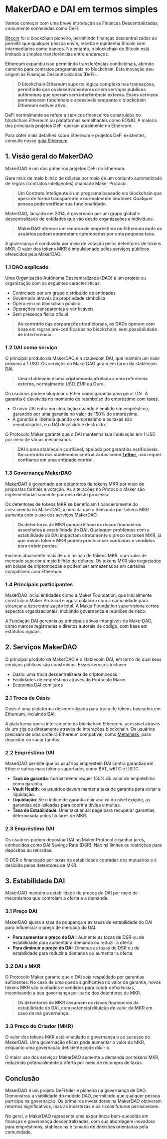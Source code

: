 # MakerDAO e DAI em termos simples

Vamos começar com uma breve introdução às Finanças Descentralizadas, comumente conhecidas como DeFi.

[Bitcoin](bitcoin.md) foi o blockchain pioneiro, permitindo finanças descentralizadas ao permitir que qualquer pessoa envie, receba e mantenha Bitcoin sem intermediários como bancos. No entanto, o blockchain do Bitcoin está limitado a simples transferências entre endereços.

Ethereum expandiu isso permitindo transferências condicionais, abrindo caminho para contratos programáveis ​​no blockchain. Esta inovação deu origem às Finanças Descentralizadas (DeFi).

> **O blockchain Ethereum suporta lógica complexa nas transações, permitindo que os desenvolvedores criem serviços públicos autônomos que operam sem interferência externa. Esses serviços permanecem funcionais e acessíveis enquanto o blockchain Ethereum estiver ativo.**

DeFi normalmente se refere a serviços financeiros construídos no blockchain Ethereum ou plataformas semelhantes como EOSIO. A maioria dos principais projetos DeFi operam atualmente no Ethereum.

Para obter mais detalhes sobre Ethereum e projetos DeFi existentes, consulte nosso [guia Ethereum](ethereum.md).

## 1. Visão geral do MakerDAO

MakerDAO é um dos primeiros projetos DeFi no Ethereum.

Gere mais de meio bilhão de dólares por meio de um conjunto automatizado de regras (contratos inteligentes) chamado Maker Protocol.

> **Um Contrato Inteligente é um programa baseado em blockchain que opera de forma transparente e normalmente imutável. Qualquer pessoa pode verificar sua funcionalidade.**

MakerDAO, lançado em 2014, é governado por um grupo global e descentralizado de entidades que vão desde organizações a indivíduos.

> **MakerDAO oferece um recurso de empréstimo no Ethereum onde os usuários podem emprestar criptomoedas por uma pequena taxa.**

A governança é conduzida por meio de votação pelos detentores de tokens MKR. O valor dos tokens MKR é impulsionado pelos serviços públicos oferecidos pela MakerDAO.

### 1.1 DAO explicado

Uma Organização Autônoma Descentralizada (DAO) é um projeto ou organização com as seguintes características:

- Controlado por um grupo distribuído de entidades
- Governado através da propriedade simbólica
- Opera em um blockchain público
- Operações transparentes e verificáveis
- Sem presença física oficial

> **Ao contrário das corporações tradicionais, os DAOs operam com base em regras pré-codificadas no blockchain, sem possibilidade de interferência.**

### 1.2 DAI como serviço

O principal produto da MakerDAO é a stablecoin DAI, que mantém um valor próximo a 1 USD. Os serviços da MakerDAO giram em torno da stablecoin DAI.

> **Uma stablecoin é uma criptomoeda atrelada a uma referência externa, normalmente USD, EUR ou Ouro.**

Os usuários podem bloquear o Ether como garantia para gerar DAI. A garantia é devolvida no momento do reembolso do empréstimo com taxas.

- O novo DAI entra em circulação quando é emitido um empréstimo, garantido por uma garantia no valor de 150% do empréstimo.
- A garantia é liberada quando o empréstimo e as taxas são reembolsados, e o DAI devolvido é destruído.

O Protocolo Maker garante que o DAI mantenha sua indexação em 1 USD por meio de vários mecanismos.

> **DAI é uma stablecoin confiável, apoiada por garantias verificáveis. Ao contrário das stablecoins centralizadas como [Tether](tether.md), não requer confiança em uma entidade central.**

### 1.3 Governança MakerDAO

MakerDAO é governado por detentores de tokens MKR por meio de propostas formais e votação. As alterações no Protocolo Maker são implementadas somente por meio deste processo.

Os detentores de tokens MKR se beneficiam financeiramente do crescimento do MakerDAO, à medida que a demanda por tokens MKR aumenta com o uso dos serviços MakerDAO.

> **Os detentores de MKR compartilham os riscos financeiros associados à estabilidade do DAI. Quaisquer problemas com a estabilidade do DAI impactam diretamente o preço do token MKR, já que novos tokens MKR podem precisar ser cunhados e vendidos para cobrir perdas.**

Existem atualmente mais de um milhão de tokens MKR, com valor de mercado superior a meio bilhão de dólares. Os tokens MKR são negociados em bolsas de criptomoedas e podem ser armazenados em carteiras compatíveis com Ethereum.

### 1.4 Principais participantes

MakerDAO inclui entidades como a Maker Foundation, que inicialmente construiu o Maker Protocol e agora colabora com a comunidade para alcançar a descentralização total. A Maker Foundation supervisiona certos aspectos organizacionais, incluindo governança e reuniões de risco.

A Fundação DAI gerencia os principais ativos intangíveis da MakerDAO, como marcas registradas e direitos autorais de código, com base em estatutos rígidos.

## 2. Serviços MakerDAO

O principal produto da MakerDAO é o stablecoin DAI, em torno do qual seus serviços públicos são construídos. Esses serviços incluem:

- Oasis: uma troca descentralizada de criptomoedas
- Facilidades de empréstimo através do Protocolo Maker
- Economia DAI com juros

### 2.1 Troca de Oásis

Oasis é uma plataforma descentralizada para troca de tokens baseados em Ethereum, incluindo DAI.

A plataforma opera inteiramente na blockchain Ethereum, acessível através de um [site](https://oasis.app) ou diretamente através de interações blockchain. Os usuários precisam de uma carteira Ethereum compatível, como [Metamask](https://metamask.io), para depositar ou sacar fundos.

### 2.2 Empréstimo DAI

MakerDAO permite que os usuários emprestem DAI contra garantias em Ether e outros mais tokens suportados como BAT, wBTC e USDC.

- **Taxa de garantia**: normalmente requer 150% do valor do empréstimo como garantia.
- **Vault Health**: os usuários devem manter a taxa de garantia para evitar a liquidação.
- **Liquidação**: Se o índice de garantia cair abaixo do nível exigido, as garantias são leiloadas para cobrir a dívida e multas.
- **Taxa de Estabilidade**: Uma taxa anual paga para recuperar garantias, determinada pelos titulares de MKR.

### 2.3 Empréstimo DAI

Os usuários podem depositar DAI no Maker Protocol e ganhar juros, conhecidos como DAI Savings Rate (DSR). Não há limites ou restrições para depósitos ou retiradas.

O DSR é financiado por taxas de estabilidade cobradas dos mutuários e é decidido pelos detentores de MKR.

## 3. Estabilidade DAI

MakerDAO mantém a estabilidade de preços do DAI por meio de mecanismos que controlam a oferta e a demanda.

### 3.1 Preço DAI

MakerDAO ajusta a taxa de poupança e as taxas de estabilidade do DAI para influenciar o preço de mercado do DAI.

- **Para aumentar o preço do DAI**: Aumente as taxas de DSR ou de estabilidade para aumentar a demanda ou reduzir a oferta.
- **Para diminuir o preço do DAI**: Diminua as taxas de DSR ou de estabilidade para reduzir a demanda ou aumentar a oferta.

### 3.2 DAI x MKR

O Protocolo Maker garante que o DAI seja respaldado por garantias suficientes. No caso de uma queda significativa no valor da garantia, novos tokens MKR são cunhados e vendidos para cobrir deficiências, incentivando a boa governança por parte dos detentores de MKR.

> **Os detentores de MKR assumem os riscos financeiros da estabilidade do DAI, com potencial diluição do valor do MKR em caso de má governança.**

### 3.3 Preço do Criador (MKR)

O valor dos tokens MKR está vinculado à governança e ao sucesso do MakerDAO. Uma governação eficaz pode aumentar o valor do MKR, enquanto uma governação deficiente pode diluí-lo.

O maior uso dos serviços MakerDAO aumenta a demanda por tokens MKR, reduzindo potencialmente a oferta por meio de recompra de taxas.

## Conclusão

MakerDAO é um projeto DeFi líder e pioneiro na governança de DAO. Demonstrou a viabilidade do modelo DAO, permitindo que qualquer pessoa participe na governação. Os primeiros investidores na MakerDAO obtiveram retornos significativos, mas as incertezas e os riscos futuros permanecem.

No geral, a MakerDAO representa uma experiência bem-sucedida em finanças e governança descentralizadas, com sua abordagem inovadora para empréstimos, stablecoins e tomada de decisões orientadas pela comunidade.
